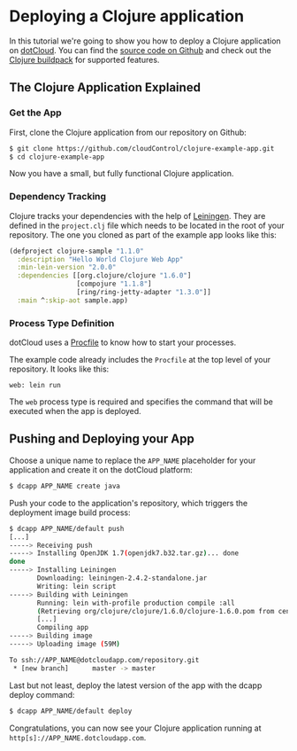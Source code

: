 # Deploying a Clojure application

In this tutorial we're going to show you how to deploy a Clojure  application on [dotCloud]. You can find the [source code on Github](https://github.com/cloudControl/clojure-example-app) and check out the [Clojure buildpack] for supported features.

## The Clojure Application Explained
### Get the App
First, clone the Clojure application from our repository on Github:

~~~bash
$ git clone https://github.com/cloudControl/clojure-example-app.git
$ cd clojure-example-app
~~~

Now you have a small, but fully functional Clojure application.

### Dependency Tracking
Clojure tracks your dependencies with the help of [Leiningen]. They are defined in the `project.clj` file which needs to be located in the root of your repository. The one you cloned as part of the example app looks like this:
~~~clojure
(defproject clojure-sample "1.1.0"
  :description "Hello World Clojure Web App"
  :min-lein-version "2.0.0"
  :dependencies [[org.clojure/clojure "1.6.0"]
                 [compojure "1.1.8"]
                 [ring/ring-jetty-adapter "1.3.0"]]
  :main ^:skip-aot sample.app)
~~~

### Process Type Definition
dotCloud uses a [Procfile] to know how to start your processes.

The example code already includes the `Procfile` at the top level of your repository. It looks like this:

~~~
web: lein run
~~~

The `web` process type is required and specifies the command that will be executed when the app is deployed.

## Pushing and Deploying your App
Choose a unique name to replace the `APP_NAME` placeholder for your application and create it on the
dotCloud platform:

~~~bash
$ dcapp APP_NAME create java
~~~

Push your code to the application's repository, which triggers the deployment image build process:

~~~bash
$ dcapp APP_NAME/default push
[...]
-----> Receiving push
-----> Installing OpenJDK 1.7(openjdk7.b32.tar.gz)... done
done
-----> Installing Leiningen
       Downloading: leiningen-2.4.2-standalone.jar
       Writing: lein script
-----> Building with Leiningen
       Running: lein with-profile production compile :all
       (Retrieving org/clojure/clojure/1.6.0/clojure-1.6.0.pom from central)
       [...]
       Compiling app
-----> Building image
-----> Uploading image (59M)

To ssh://APP_NAME@dotcloudapp.com/repository.git
 * [new branch]      master -> master

~~~

Last but not least, deploy the latest version of the app with the dcapp deploy command:

~~~bash
$ dcapp APP_NAME/default deploy
~~~

Congratulations, you can now see your Clojure application running at `http[s]://APP_NAME.dotcloudapp.com`.

[dotCloud]: https://next.dotcloud.com/
[Clojure buildpack]: https://github.com/cloudControl/buildpack-clojure
[dotCloud-command-line-client]: https://next.dotcloud.com/dev-center/platform-documentation#command-line-client-web-console-and-api
[Git client]: http://git-scm.com/
[Procfile]: https://next.dotcloud.com/dev-center/platform-documentation#buildpacks-and-the-procfile
[Leiningen]: http://leiningen.org/
